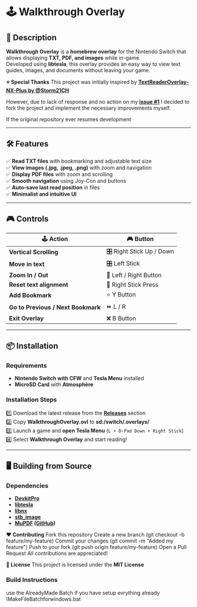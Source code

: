 ﻿# 🕹️ Walkthrough Overlay  

## 📌 **Description**  
**Walkthrough Overlay** is a **homebrew overlay** for the Nintendo Switch that allows displaying **TXT, PDF, and images** while in-game.  
Developed using **libtesla**, this overlay provides an easy way to view text guides, images, and documents without leaving your game.  

**⭐ Special Thanks**
This project was initially inspired by **[TextReaderOverlay-NX-Plus by @Storm21CH](https://github.com/Storm21CH/)**

However, due to lack of response and no action on my **[issue #1](https://github.com/Storm21CH/TextReaderOverlay-NX-Plus/issues/1)**
I decided to fork the project and implement the necessary improvements myself.

If the original repository ever resumes development

---

## 🛠 **Features**  

✅ **Read TXT files** with bookmarking and adjustable text size  
✅ **View images (.jpg, .jpeg, .png)** with zoom and navigation  
✅ **Display PDF files** with zoom and scrolling  
✅ **Smooth navigation** using Joy-Con and buttons  
✅ **Auto-save last read position** in files  
✅ **Minimalist and intuitive UI**  

---

## 🎮 **Controls**  

| 🕹️ **Action** | 🎮 **Button** |
|--------------|--------------|
| **Vertical Scrolling** | 🎛️ Right Stick Up / Down |
| **Move in text** | 🎛️ Left Stick |
| **Zoom In / Out** | 🔄 Left / Right Button |
| **Reset text alignment** | 🔄 Right Stick Press |
| **Add Bookmark** | ⭐ Y Button |
| **Go to Previous / Next Bookmark** | ⏩ L / R |
| **Exit Overlay** | ❌ B Button |

---

## 📦 **Installation**  

### **Requirements**  
- **Nintendo Switch with CFW** and **Tesla Menu** installed  
- **MicroSD Card** with **Atmosphère**  

### **Installation Steps**  

1️⃣ Download the latest release from the **[Releases](https://github.com/soaresden/WalkthroughOverlay/releases)** section  
2️⃣ Copy **WalkthroughOverlay.ovl** to **sd:/switch/.overlays/**  
3️⃣ Launch a game and **open Tesla Menu** (`L + D-Pad Down + Right Stick`)  
4️⃣ Select **Walkthrough Overlay** and start reading!  

---

## 🖥️ **Building from Source**  

### **Dependencies**  
- **[DevkitPro](https://devkitpro.org/)**
- **[libtesla](https://github.com/XorTroll/tesla)**
- **[libnx](https://github.com/switchbrew/libnx)**
- **[stb_image](https://github.com/nothings/stb)**
- **[MuPDF](https://mupdf.com/) ([GitHub](https://github.com/ArtifexSoftware/mupdf))**  

**❤️ Contributing**
Fork this repository
Create a new branch (git checkout -b feature/my-feature)
Commit your changes (git commit -m "Added my feature")
Push to your fork (git push origin feature/my-feature)
Open a Pull Request
All contributions are appreciated!

**📜 License**
This project is licensed under the **MIT License**

### **Build Instructions**  
use the AlreadyMade Batch if you have setup evrything already
!MakeFileBatchforwindows.bat

